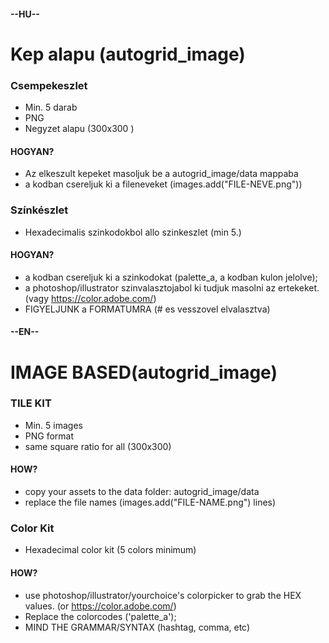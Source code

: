 #### --HU--

# Kep alapu (autogrid_image)

### Csempekeszlet

- Min. 5 darab
- PNG
- Negyzet alapu (300x300 )

#### HOGYAN? 
- Az elkeszult kepeket masoljuk be a autogrid_image/data mappaba
- a kodban csereljuk ki a fileneveket (images.add("FILE-NEVE.png"))


### Színkészlet

- Hexadecimalis szinkodokbol allo szinkeszlet (min 5.)

#### HOGYAN? 
- a kodban csereljuk ki a szinkodokat (palette_a, a kodban kulon jelolve);
- a photoshop/illustrator szinvalasztojabol ki tudjuk masolni az ertekeket. (vagy https://color.adobe.com/)
- FIGYELJUNK a FORMATUMRA (# es vesszovel elvalasztva)


#### --EN--

# IMAGE BASED(autogrid_image)

### TILE KIT

- Min. 5 images
- PNG format
- same square ratio for all (300x300)

#### HOW? 
- copy your assets to the data folder: autogrid_image/data 
- replace the file names (images.add("FILE-NAME.png") lines)


### Color Kit
- Hexadecimal color kit (5 colors minimum)

#### HOW? 
- use photoshop/illustrator/yourchoice's colorpicker to grab the HEX values. (or https://color.adobe.com/)
- Replace the colorcodes ('palette_a');
- MIND THE GRAMMAR/SYNTAX (hashtag, comma, etc)


